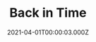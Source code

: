 ---
title: "Back in Time"
year: 2015
date: 2021-04-01T00:00:03.000Z
permalink: /almanac/movies/2021-04-01-back-in-time/index.html
link: https://letterboxd.com/rknightuk/film/back-in-time-2015/
rating: 3
tmdbid: 330127
---